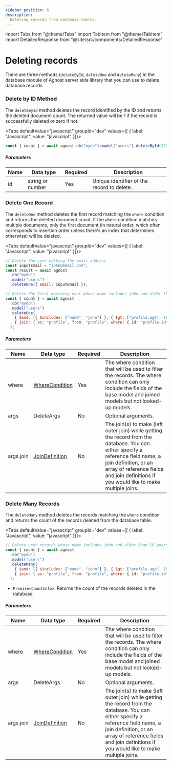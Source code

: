 ```yaml
---
sidebar_position: 6
description:
  Deleting records from database tables.
---
```


import Tabs from "@theme/Tabs"
import TabItem from "@theme/TabItem"
import DetailedResponse from "@site/src/components/DetailedResponse"

# Deleting records

There are three methods (`deleteById`, `deleteOne` and `deleteMany`) in the database module of Agnost server side library that you can use to delete database records.

### Delete by ID Method

The `deleteById` method deletes the record identified by the ID and returns the
deleted document count. The returned value will be 1 if the record is successfully deleted or zero if not.

<Tabs defaultValue="javascript" groupId="dev" values={[ { label: "Javascript", value: "javascript" }]}>


<TabItem value="javascript">


```javascript
const { count } = await agnost.db("mydb").model("users").deleteById(12345);
```

</TabItem>
</Tabs>



##### Parameters

| Name        | Data type            | Required | Description                                                  |
| ----------- | -------------------- | -------- | ------------------------------------------------------------ |
| id          | string or number     | Yes      | Unique identifier of the record to delete.                 |


### Delete One Record

The `deleteOne` method deletes the first record matching the `where` condition
and returns the deleted document count. If the `where` condition matches multiple documents, only the first document (in natural order, which often corresponds to insertion order unless there's an index that determines otherwise) will be deleted.

<Tabs defaultValue="javascript" groupId="dev" values={[ { label: "Javascript", value: "javascript" }]}>


<TabItem value="javascript">


```javascript
// Delete the user mathing the email address
const inputEmail = "john@email.com";
const result = await agnost
  .db("mydb")
  .model("users")
  .deleteOne({ email: inputEmail });

// Delete the first matching user whose name includes john and older than 18 years
const { count } = await agnost
  .db("mydb")
  .model("users")
  .deleteOne(
    { $and: [{ $includes: ["name", "john"] }, { $gt: ["profile.age", 18] }] },
    { join: { as: "profile", from: "profile", where: { id: "profile.id" } } }
  );
```
</TabItem>
</Tabs>



##### Parameters

| Name        | Data type            | Required | Description                                                  |
| ----------- | -------------------- | -------- | ------------------------------------------------------------ |
| where          | [WhereCondition](/server/database/where)     | Yes      | The where condition that will be used to filter the records. The where condition can only include the fields of the base model and joined models but not looked-up models.                 |
| args        | DeleteArgs         | No       | Optional arguments. |
| args.join      | [JoinDefinition](/server/database/lookup_join#join-definition)     | No       | The join(s) to make (left outer join) while getting the record from the database. You can either specify a reference field name, a join definition, or an array of reference fields and join definitions if you would like to make multiple joins. |



### Delete Many Records

The `deleteMany` method deletes the records matching the `where` condition and returns the count of the records deleted from the database table.

<Tabs defaultValue="javascript" groupId="dev" values={[ { label: "Javascript", value: "javascript" }]}>


<TabItem value="javascript">


```javascript
// Delete user records whose name includes john and older than 18 years
const { count } = await agnost
  .db("mydb")
  .model("users")
  .deleteMany(
    { $and: [{ $includes: ["name", "john"] }, { $gt: ["profile.age", 18] }] },
    { join: { as: "profile", from: "profile", where: { id: "profile.id" } } }
  );
```
</TabItem>
</Tabs>


<DetailedResponse title="Returns">


- `Promise<CountInfo>`: Returns the count of the records deleted in the
  database.

</DetailedResponse>


##### Parameters

| Name        | Data type            | Required | Description                                                  |
| ----------- | -------------------- | -------- | ------------------------------------------------------------ |
| where          | [WhereCondition](/server/database/where)     | Yes      | The where condition that will be used to filter the records. The where condition can only include the fields of the base model and joined models but not looked-up models.                 |
| args        | DeleteArgs         | No       | Optional arguments. |
| args.join      | [JoinDefinition](/server/database/lookup_join#join-definition)     | No       | The join(s) to make (left outer join) while getting the record from the database. You can either specify a reference field name, a join definition, or an array of reference fields and join definitions if you would like to make multiple joins. |
